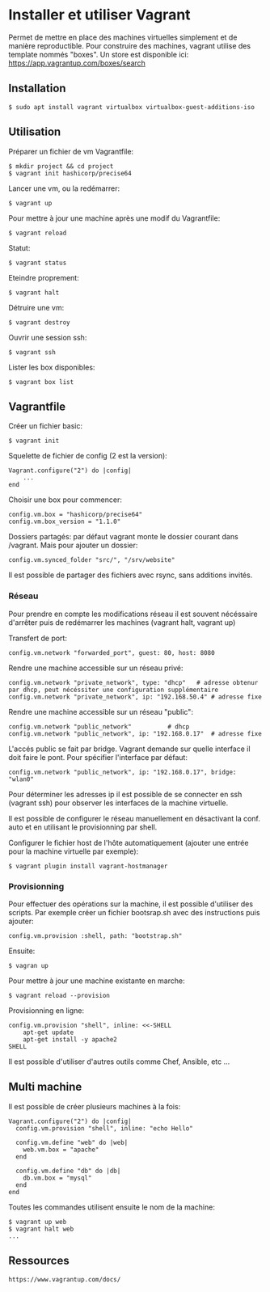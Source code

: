 # Installer et utiliser Vagrant

Permet de mettre en place des machines virtuelles simplement et de manière reproductible.
Pour construire des machines, vagrant utilise des template nommés "boxes".
Un store est disponible ici: https://app.vagrantup.com/boxes/search

## Installation

	$ sudo apt install vagrant virtualbox virtualbox-guest-additions-iso

## Utilisation

Préparer un fichier de vm Vagrantfile:

	$ mkdir project && cd project
	$ vagrant init hashicorp/precise64

Lancer une vm, ou la redémarrer:

	$ vagrant up

Pour mettre à jour une machine après une modif du Vagrantfile:

	$ vagrant reload

Statut:

	$ vagrant status

Eteindre proprement:

	$ vagrant halt

Détruire une vm:

	$ vagrant destroy

Ouvrir une session ssh:

	$ vagrant ssh

Lister les box disponibles:

	$ vagrant box list



## Vagrantfile

Créer un fichier basic:

	$ vagrant init

Squelette de fichier de config (2 est la version):

	Vagrant.configure("2") do |config|
		...
	end

Choisir une box pour commencer:

	config.vm.box = "hashicorp/precise64"
	config.vm.box_version = "1.1.0"

Dossiers partagés: par défaut vagrant monte le dossier courant dans /vagrant.
Mais pour ajouter un dossier:

	config.vm.synced_folder "src/", "/srv/website"

Il est possible de partager des fichiers avec rsync, sans additions invités.



### Réseau

Pour prendre en compte les modifications réseau il est souvent nécéssaire d'arrêter puis de redémarrer les machines
(vagrant halt, vagrant up)

Transfert de port:

	config.vm.network "forwarded_port", guest: 80, host: 8080

Rendre une machine accessible sur un réseau privé:

	config.vm.network "private_network", type: "dhcp" 	# adresse obtenur par dhcp, peut nécéssiter une configuration supplémentaire
	config.vm.network "private_network", ip: "192.168.50.4" # adresse fixe 

Rendre une machine accessible sur un réseau "public":

	config.vm.network "public_network" 			# dhcp
	config.vm.network "public_network", ip: "192.168.0.17"	# adresse fixe

L'accés public se fait par bridge. Vagrant demande sur quelle interface il doit faire le pont. 
Pour spécifier l'interface par défaut:

	config.vm.network "public_network", ip: "192.168.0.17", bridge: "wlan0"

Pour déterminer les adresses ip il est possible de se connecter en ssh (vagrant ssh) pour observer 
les interfaces de la machine virtuelle.

Il est possible de configurer le réseau manuellement en désactivant la conf. auto et en utilisant le 
provisionning par shell.

Configurer le fichier host de l'hôte automatiquement (ajouter une entrée pour la machine virtuelle
par exemple):

	$ vagrant plugin install vagrant-hostmanager


### Provisionning

Pour effectuer des opérations sur la machine, il est possible d'utiliser des scripts.
Par exemple créer un fichier bootsrap.sh avec des instructions puis ajouter:
	
	config.vm.provision :shell, path: "bootstrap.sh"

Ensuite: 
	
	$ vagran up

Pour mettre à jour une machine existante en marche:

	$ vagrant reload --provision

Provisionning en ligne:

	config.vm.provision "shell", inline: <<-SHELL
		apt-get update
		apt-get install -y apache2
	SHELL

Il est possible d'utiliser d'autres outils comme Chef, Ansible, etc ...



## Multi machine

Il est possible de créer plusieurs machines à la fois:

	Vagrant.configure("2") do |config|
	  config.vm.provision "shell", inline: "echo Hello"

	  config.vm.define "web" do |web|
	    web.vm.box = "apache"
	  end

	  config.vm.define "db" do |db|
	    db.vm.box = "mysql"
	  end
	end

Toutes les commandes utilisent ensuite le nom de la machine:

	$ vagrant up web
	$ vagrant halt web
	...



## Ressources

	https://www.vagrantup.com/docs/


